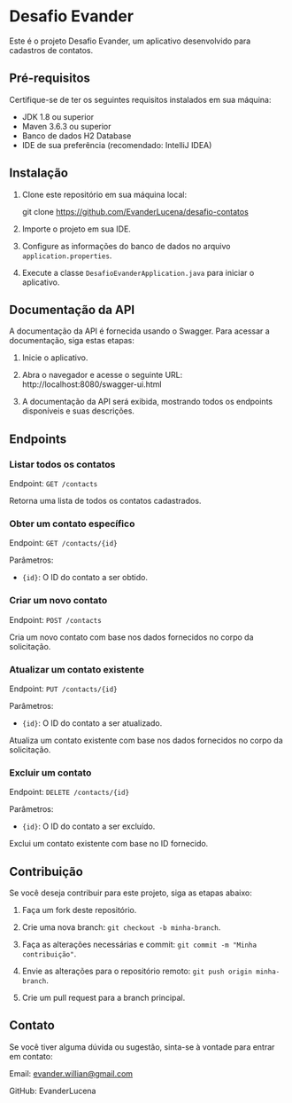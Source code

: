 ﻿# Desafio Evander

Este é o projeto Desafio Evander, um aplicativo desenvolvido para cadastros de contatos.

## Pré-requisitos

Certifique-se de ter os seguintes requisitos instalados em sua máquina:

- JDK 1.8 ou superior
- Maven 3.6.3 ou superior
- Banco de dados H2 Database
- IDE de sua preferência (recomendado: IntelliJ IDEA)

## Instalação

1. Clone este repositório em sua máquina local:

    git clone https://github.com/EvanderLucena/desafio-contatos
2. Importe o projeto em sua IDE.

3. Configure as informações do banco de dados no arquivo `application.properties`.

4. Execute a classe `DesafioEvanderApplication.java` para iniciar o aplicativo.

## Documentação da API

A documentação da API é fornecida usando o Swagger. Para acessar a documentação, siga estas etapas:

1. Inicie o aplicativo.

2. Abra o navegador e acesse o seguinte URL:
 http://localhost:8080/swagger-ui.html

3. A documentação da API será exibida, mostrando todos os endpoints disponíveis e suas descrições.
## Endpoints

### Listar todos os contatos

Endpoint: `GET /contacts`

Retorna uma lista de todos os contatos cadastrados.

### Obter um contato específico

Endpoint: `GET /contacts/{id}`

Parâmetros:
- `{id}`: O ID do contato a ser obtido.

### Criar um novo contato

Endpoint: `POST /contacts`

Cria um novo contato com base nos dados fornecidos no corpo da solicitação.

### Atualizar um contato existente

Endpoint: `PUT /contacts/{id}`

Parâmetros:
- `{id}`: O ID do contato a ser atualizado.

Atualiza um contato existente com base nos dados fornecidos no corpo da solicitação.

### Excluir um contato

Endpoint: `DELETE /contacts/{id}`

Parâmetros:
- `{id}`: O ID do contato a ser excluído.

Exclui um contato existente com base no ID fornecido.


## Contribuição

Se você deseja contribuir para este projeto, siga as etapas abaixo:

1. Faça um fork deste repositório.

2. Crie uma nova branch: `git checkout -b minha-branch`.

3. Faça as alterações necessárias e commit: `git commit -m "Minha contribuição"`.

4. Envie as alterações para o repositório remoto: `git push origin minha-branch`.

5. Crie um pull request para a branch principal.

## Contato

Se você tiver alguma dúvida ou sugestão, sinta-se à vontade para entrar em contato:

Email: evander.willian@gmail.com

GitHub: EvanderLucena
